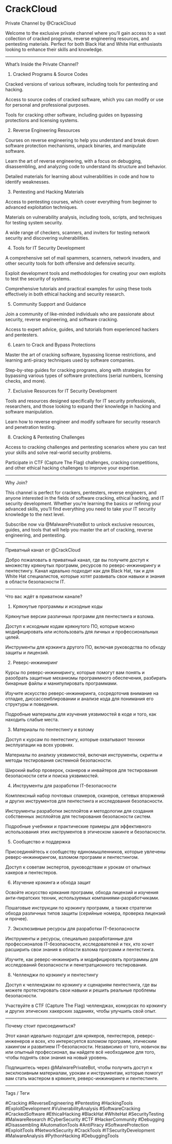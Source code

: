 # CrackCloud
Private Channel by @CrackCloud

Welcome to the exclusive private channel where you’ll gain access to a vast collection of cracked programs, reverse engineering resources, and pentesting materials. Perfect for both Black Hat and White Hat enthusiasts looking to enhance their skills and knowledge.


---

What’s Inside the Private Channel?

1. Cracked Programs & Source Codes

Cracked versions of various software, including tools for pentesting and hacking.

Access to source codes of cracked software, which you can modify or use for personal and professional purposes.

Tools for cracking other software, including guides on bypassing protections and licensing systems.


2. Reverse Engineering Resources

Courses on reverse engineering to help you understand and break down software protection mechanisms, unpack binaries, and manipulate software.

Learn the art of reverse engineering, with a focus on debugging, disassembling, and analyzing code to understand its structure and behavior.

Detailed materials for learning about vulnerabilities in code and how to identify weaknesses.


3. Pentesting and Hacking Materials

Access to pentesting courses, which cover everything from beginner to advanced exploitation techniques.

Materials on vulnerability analysis, including tools, scripts, and techniques for testing system security.

A wide range of checkers, scanners, and inviters for testing network security and discovering vulnerabilities.


4. Tools for IT Security Development

A comprehensive set of mail spammers, scanners, network invaders, and other security tools for both offensive and defensive security.

Exploit development tools and methodologies for creating your own exploits to test the security of systems.

Comprehensive tutorials and practical examples for using these tools effectively in both ethical hacking and security research.


5. Community Support and Guidance

Join a community of like-minded individuals who are passionate about security, reverse engineering, and software cracking.

Access to expert advice, guides, and tutorials from experienced hackers and pentesters.


6. Learn to Crack and Bypass Protections

Master the art of cracking software, bypassing license restrictions, and learning anti-piracy techniques used by software companies.

Step-by-step guides for cracking programs, along with strategies for bypassing various types of software protections (serial numbers, licensing checks, and more).


7. Exclusive Resources for IT Security Development

Tools and resources designed specifically for IT security professionals, researchers, and those looking to expand their knowledge in hacking and software manipulation.

Learn how to reverse engineer and modify software for security research and penetration testing.


8. Cracking & Pentesting Challenges

Access to cracking challenges and pentesting scenarios where you can test your skills and solve real-world security problems.

Participate in CTF (Capture The Flag) challenges, cracking competitions, and other ethical hacking challenges to improve your expertise.



---

Why Join?

This channel is perfect for crackers, pentesters, reverse engineers, and anyone interested in the fields of software cracking, ethical hacking, and IT security development. Whether you’re learning the basics or refining your advanced skills, you’ll find everything you need to take your IT security knowledge to the next level.

Subscribe now via @MalwarePrivateBot to unlock exclusive resources, guides, and tools that will help you master the art of cracking, reverse engineering, and pentesting.


---

Приватный канал от @CrackCloud

Добро пожаловать в приватный канал, где вы получите доступ к множеству крякнутых программ, ресурсов по реверс-инжинирингу и пентестингу. Канал идеально подходит как для Black Hat, так и для White Hat специалистов, которые хотят развивать свои навыки и знания в области безопасности IT.


---

Что вас ждёт в приватном канале?

1. Крякнутые программы и исходные коды

Крякнутые версии различных программ для пентестинга и взлома.

Доступ к исходным кодам крякнутого ПО, которые можно модифицировать или использовать для личных и профессиональных целей.

Инструменты для крэкинга другого ПО, включая руководства по обходу защиты и лицензий.


2. Реверс-инжиниринг

Курсы по реверс-инжинирингу, которые помогут вам понять и разобрать защитные механизмы программного обеспечения, разбирать бинарные файлы и манипулировать программами.

Изучите искусство реверс-инжиниринга, сосредоточив внимание на отладке, диссассемблировании и анализе кода для понимания его структуры и поведения.

Подробные материалы для изучения уязвимостей в коде и того, как находить слабые места.


3. Материалы по пентестингу и взлому

Доступ к курсам по пентестингу, которые охватывают техники эксплуатации на всех уровнях.

Материалы по анализу уязвимостей, включая инструменты, скрипты и методы тестирования системной безопасности.

Широкий выбор проверок, сканеров и инвайтеров для тестирования безопасности сети и поиска уязвимостей.


4. Инструменты для разработки IT-безопасности

Комплексный набор почтовых спамеров, сканеров, сетевых вторжений и других инструментов для пентестинга и исследования безопасности.

Инструменты разработки эксплойтов и методологии для создания собственных эксплойтов для тестирования безопасности систем.

Подробные учебники и практические примеры для эффективного использования этих инструментов в этическом хакинге и безопасности.


5. Сообщество и поддержка

Присоединяйтесь к сообществу единомышленников, которые увлечены реверс-инжинирингом, взломом программ и пентестингом.

Доступ к советам экспертов, руководствам и урокам от опытных хакеров и пентестеров.


6. Изучение крэкинга и обхода защит

Освойте искусство крякания программ, обхода лицензий и изучения анти-пиратских техник, используемых компаниями-разработчиками.

Пошаговые инструкции по крэкингу программ, а также стратегии обхода различных типов защиты (серийные номера, проверка лицензий и прочее).


7. Эксклюзивные ресурсы для разработки IT-безопасности

Инструменты и ресурсы, специально разработанные для профессионалов IT-безопасности, исследователей и тех, кто хочет расширить свои знания в области взлома программ и пентестинга.

Изучите, как реверс-инжинирить и модифицировать программы для исследований безопасности и пенетратционного тестирования.


8. Челленджи по крэкингу и пентестингу

Доступ к челленджам по крэкингу и сценариям пентестинга, где вы можете протестировать свои навыки и решить реальные проблемы безопасности.

Участвуйте в CTF (Capture The Flag) челленджах, конкурсах по крэкингу и других этических хакерских заданиях, чтобы улучшить свой опыт.



---

Почему стоит присоединиться?

Этот канал идеально подходит для крякеров, пентестеров, реверс-инженеров и всех, кто интересуется взломом программ, этическим хакингом и развитием IT-безопасности. Независимо от того, новичок вы или опытный профессионал, вы найдете всё необходимое для того, чтобы поднять свои знания на новый уровень.

Подпишитесь через @MalwarePrivateBot, чтобы получить доступ к эксклюзивным материалам, урокам и инструментам, которые помогут вам стать мастером в крякинге, реверс-инжиниринге и пентестинге.


---

Tags / Теги

#Cracking #ReverseEngineering #Pentesting #HackingTools #ExploitDevelopment #VulnerabilityAnalysis #SoftwareCracking #CrackedSoftware #EthicalHacking #BlackHat #WhiteHat #SecurityTesting #MalwareResearch #CyberSecurity #CTF #HackerCommunity #Debugging #Disassembling #AutomationTools #AntiPiracy #SoftwareProtection #ExploitTools #NetworkSecurity #CrackTools #ITSecurityDevelopment #MalwareAnalysis #PythonHacking #DebuggingTools

